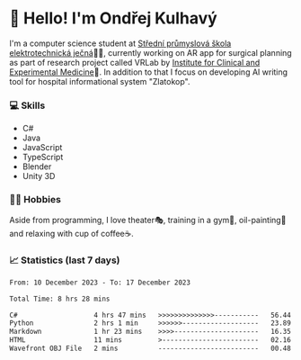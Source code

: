# 👋 Hello! I'm Ondřej Kulhavý

I'm a computer science student at [Střední průmyslová škola elektrotechnická ječná](https://www.spsejecna.cz/)👨‍🎓, currently working on AR app for surgical planning as part of research project called VRLab by [Institute for Clinical and Experimental Medicine](https://www.ikem.cz/en/)🏥.
In addition to that I focus on developing AI writing tool for hospital informational system "Zlatokop".

### 💻 Skills
- C#
- Java
- JavaScript
- TypeScript
- Blender
- Unity 3D

### 🏋️‍♂️ Hobbies

Aside from programming, I love theater🎭, training in a gym💪, oil-painting🎨 and relaxing with cup of coffee☕.
### 📈 Statistics (last 7 days)
<!--START_SECTION:waka-->

```txt
From: 10 December 2023 - To: 17 December 2023

Total Time: 8 hrs 28 mins

C#                   4 hrs 47 mins   >>>>>>>>>>>>>>-----------   56.44 %
Python               2 hrs 1 min     >>>>>>-------------------   23.89 %
Markdown             1 hr 23 mins    >>>>---------------------   16.35 %
HTML                 11 mins         >------------------------   02.16 %
Wavefront OBJ File   2 mins          -------------------------   00.48 %
```

<!--END_SECTION:waka-->




